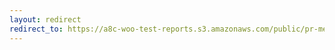 ```yaml
---
layout: redirect
redirect_to: https://a8c-woo-test-reports.s3.amazonaws.com/public/pr-merge/40335/api/index.html
---
```

